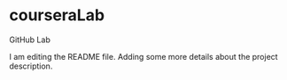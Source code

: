 # courseraLab
GitHub Lab

I am editing the README file. Adding some more details about the project description.
